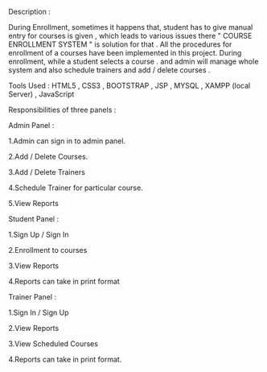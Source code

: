 Description :

During Enrollment, sometimes it happens that, student has to give  manual entry for courses is given , which leads to various issues there " COURSE ENROLLMENT SYSTEM " is solution for that .
All the procedures for enrollment of a courses have been implemented in this project. During enrollment, while a student selects a course . and admin will manage whole system and also schedule trainers and add / delete courses . 


Tools Used :
HTML5 ,  CSS3 ,  BOOTSTRAP ,  JSP , MYSQL , XAMPP (local Server) , JavaScript

Responsibilities of three panels : 

Admin Panel :

1.Admin can sign in to admin panel.

2.Add / Delete Courses.

3.Add / Delete Trainers

4.Schedule Trainer for particular course.

5.View Reports 


Student Panel :

1.Sign Up / Sign In

2.Enrollment to courses

3.View Reports 

4.Reports can take in print format


Trainer Panel :

1.Sign In / Sign Up

2.View Reports 

3.View Scheduled Courses

4.Reports can take in print format.

